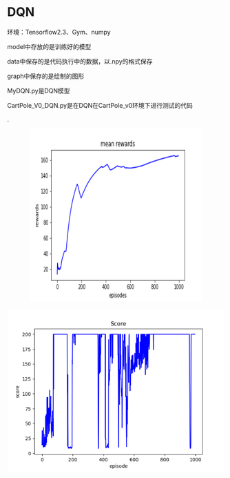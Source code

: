 # DQN

环境：Tensorflow2.3、Gym、numpy

model中存放的是训练好的模型

data中保存的是代码执行中的数据，以.npy的格式保存

graph中保存的是绘制的图形

MyDQN.py是DQN模型

CartPole_V0_DQN.py是在DQN在CartPole_v0环境下进行测试的代码

.<div align=center><img src="graph/mean_rewards.png" width="400" height="400" alt="训练时的平均回报"/><br/>


![测试时的回报](graph/train_scores.png)
